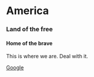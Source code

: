 # America

### Land of the free

#### Home of the brave

This is where we are.
Deal with it.

[Google](http://google.com)
